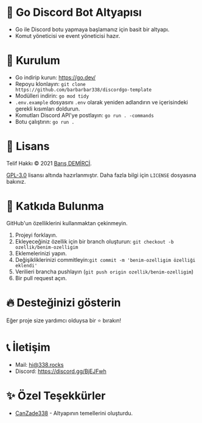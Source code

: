 # 🤞 Go Discord Bot Altyapısı
- Go ile Discord botu yapmaya başlamanız için basit bir altyapı.
- Komut yöneticisi ve event yöneticisi hazır.

# 👀 Kurulum
- Go indirip kurun: https://go.dev/
- Repoyu klonlayın: `git clone https://github.com/barbarbar338/discordgo-template`
- Modülleri indirin: `go mod tidy`
- `.env.example` dosyasını `.env` olarak yeniden adlandırın ve içerisindeki gerekli kısımları doldurun.
- Komutları Discord API'ye postlayın: `go run . -commands`
- Botu çalıştırın: `go run .`

# 📄 Lisans

Telif Hakkı © 2021 [Barış DEMİRCİ](https://github.com/barbarbar338).

[GPL-3.0](https://www.gnu.org/licenses/gpl-3.0.html) lisansı altında hazırlanmıştır. Daha fazla bilgi için `LICENSE` dosyasına bakınız.

# 🧦 Katkıda Bulunma

GitHub'un özelliklerini kullanmaktan çekinmeyin. 

1. Projeyi forklayın.
2. Ekleyeceğiniz özellik için bir branch oluşturun: `git checkout -b ozellik/benim-ozelligim`
3. Eklemelerinizi yapın.
4. Değişikliklerinizi commitleyin:`git commit -m 'benim-ozelligim özelliği eklendi'`
5. Verilieri brancha pushlayın (`git push origin ozellik/benim-ozelligim`)
6. Bir pull request açın.

# 🔥 Desteğinizi gösterin

Eğer proje size yardımcı olduysa bir ⭐️ bırakın!

# 📞 İletişim

-   Mail: hi@338.rocks
-   Discord: https://discord.gg/BjEJFwh

# ✨ Özel Teşekkürler

-   [CanZade338](https://github.com/canzade338) - Altyapının temellerini oluşturdu.
